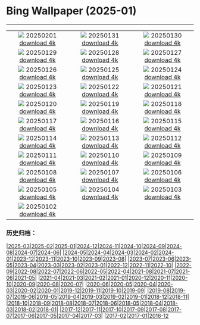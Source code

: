 # Bing Wallpaper (2025-01)
**************
| | | |
| :----: | :----: | :----: |
| ![](https://www.bing.com/th?id=OHR.PlainsZebra_ROW4908645936_1920x1080.jpg) 20250201 [download 4k](https://www.bing.com/th?id=OHR.PlainsZebra_ROW4908645936_UHD.jpg) | ![](https://www.bing.com/th?id=OHR.OrdesaSpain_ROW4837381586_1920x1080.jpg) 20250131 [download 4k](https://www.bing.com/th?id=OHR.OrdesaSpain_ROW4837381586_UHD.jpg) | ![](https://www.bing.com/th?id=OHR.PrioroWinter_ROW4745417070_1920x1080.jpg) 20250130 [download 4k](https://www.bing.com/th?id=OHR.PrioroWinter_ROW4745417070_UHD.jpg) |
| ![](https://www.bing.com/th?id=OHR.FlyingOwl_ROW4662526865_1920x1080.jpg) 20250129 [download 4k](https://www.bing.com/th?id=OHR.FlyingOwl_ROW4662526865_UHD.jpg) | ![](https://www.bing.com/th?id=OHR.CanyonSnow_ROW4589545580_1920x1080.jpg) 20250128 [download 4k](https://www.bing.com/th?id=OHR.CanyonSnow_ROW4589545580_UHD.jpg) | ![](https://www.bing.com/th?id=OHR.FrostedBeech_ROW4515394331_1920x1080.jpg) 20250127 [download 4k](https://www.bing.com/th?id=OHR.FrostedBeech_ROW4515394331_UHD.jpg) |
| ![](https://www.bing.com/th?id=OHR.PortoSunset_ROW4420815150_1920x1080.jpg) 20250126 [download 4k](https://www.bing.com/th?id=OHR.PortoSunset_ROW4420815150_UHD.jpg) | ![](https://www.bing.com/th?id=OHR.IcelandGeyser_ROW4318186607_1920x1080.jpg) 20250125 [download 4k](https://www.bing.com/th?id=OHR.IcelandGeyser_ROW4318186607_UHD.jpg) | ![](https://www.bing.com/th?id=OHR.DeerValley_ROW1914911028_1920x1080.jpg) 20250124 [download 4k](https://www.bing.com/th?id=OHR.DeerValley_ROW1914911028_UHD.jpg) |
| ![](https://www.bing.com/th?id=OHR.PetraMonastery_ROW1669102086_1920x1080.jpg) 20250123 [download 4k](https://www.bing.com/th?id=OHR.PetraMonastery_ROW1669102086_UHD.jpg) | ![](https://www.bing.com/th?id=OHR.DutchSquirrel_ROW1439673577_1920x1080.jpg) 20250122 [download 4k](https://www.bing.com/th?id=OHR.DutchSquirrel_ROW1439673577_UHD.jpg) | ![](https://www.bing.com/th?id=OHR.NapoliPizza_ROW8840504063_1920x1080.jpg) 20250121 [download 4k](https://www.bing.com/th?id=OHR.NapoliPizza_ROW8840504063_UHD.jpg) |
| ![](https://www.bing.com/th?id=OHR.NeptunesGrotto_ROW1184653075_1920x1080.jpg) 20250120 [download 4k](https://www.bing.com/th?id=OHR.NeptunesGrotto_ROW1184653075_UHD.jpg) | ![](https://www.bing.com/th?id=OHR.WhiteSandsNP_ROW0904238732_1920x1080.jpg) 20250119 [download 4k](https://www.bing.com/th?id=OHR.WhiteSandsNP_ROW0904238732_UHD.jpg) | ![](https://www.bing.com/th?id=OHR.PelicanPortrait_ROW0687533687_1920x1080.jpg) 20250118 [download 4k](https://www.bing.com/th?id=OHR.PelicanPortrait_ROW0687533687_UHD.jpg) |
| ![](https://www.bing.com/th?id=OHR.PinnaclesPeaks_ROW0453524201_1920x1080.jpg) 20250117 [download 4k](https://www.bing.com/th?id=OHR.PinnaclesPeaks_ROW0453524201_UHD.jpg) | ![](https://www.bing.com/th?id=OHR.PointeDiable_ROW0222638036_1920x1080.jpg) 20250116 [download 4k](https://www.bing.com/th?id=OHR.PointeDiable_ROW0222638036_UHD.jpg) | ![](https://www.bing.com/th?id=OHR.CadizSpain_ROW9720255243_1920x1080.jpg) 20250115 [download 4k](https://www.bing.com/th?id=OHR.CadizSpain_ROW9720255243_UHD.jpg) |
| ![](https://www.bing.com/th?id=OHR.CoastalWales_ROW9438791203_1920x1080.jpg) 20250114 [download 4k](https://www.bing.com/th?id=OHR.CoastalWales_ROW9438791203_UHD.jpg) | ![](https://www.bing.com/th?id=OHR.CrescentTail_ROW9178057435_1920x1080.jpg) 20250113 [download 4k](https://www.bing.com/th?id=OHR.CrescentTail_ROW9178057435_UHD.jpg) | ![](https://www.bing.com/th?id=OHR.MeknesMorocco_ROW7997051695_1920x1080.jpg) 20250112 [download 4k](https://www.bing.com/th?id=OHR.MeknesMorocco_ROW7997051695_UHD.jpg) |
| ![](https://www.bing.com/th?id=OHR.BubbleLake_ROW6430486602_1920x1080.jpg) 20250111 [download 4k](https://www.bing.com/th?id=OHR.BubbleLake_ROW6430486602_UHD.jpg) | ![](https://www.bing.com/th?id=OHR.NamibiaDunes_ROW6587653838_1920x1080.jpg) 20250110 [download 4k](https://www.bing.com/th?id=OHR.NamibiaDunes_ROW6587653838_UHD.jpg) | ![](https://www.bing.com/th?id=OHR.GreatWallStairs_ROW7047345200_1920x1080.jpg) 20250109 [download 4k](https://www.bing.com/th?id=OHR.GreatWallStairs_ROW7047345200_UHD.jpg) |
| ![](https://www.bing.com/th?id=OHR.BouldersNZ_ROW7357113464_1920x1080.jpg) 20250108 [download 4k](https://www.bing.com/th?id=OHR.BouldersNZ_ROW7357113464_UHD.jpg) | ![](https://www.bing.com/th?id=OHR.RavennaBasilica_ROW8665443158_1920x1080.jpg) 20250107 [download 4k](https://www.bing.com/th?id=OHR.RavennaBasilica_ROW8665443158_UHD.jpg) | ![](https://www.bing.com/th?id=OHR.PlumParakeet_ROW9086396762_1920x1080.jpg) 20250106 [download 4k](https://www.bing.com/th?id=OHR.PlumParakeet_ROW9086396762_UHD.jpg) |
| ![](https://www.bing.com/th?id=OHR.VietnamFalls_ROW0032978772_1920x1080.jpg) 20250105 [download 4k](https://www.bing.com/th?id=OHR.VietnamFalls_ROW0032978772_UHD.jpg) | ![](https://www.bing.com/th?id=OHR.TolkienOxford_ROW0329962791_1920x1080.jpg) 20250104 [download 4k](https://www.bing.com/th?id=OHR.TolkienOxford_ROW0329962791_UHD.jpg) | ![](https://www.bing.com/th?id=OHR.ArdezSwitzerland_ROW0603494655_1920x1080.jpg) 20250103 [download 4k](https://www.bing.com/th?id=OHR.ArdezSwitzerland_ROW0603494655_UHD.jpg) |
| ![](https://www.bing.com/th?id=OHR.PolarBearSwim_ROW0440567720_1920x1080.jpg) 20250102 [download 4k](https://www.bing.com/th?id=OHR.PolarBearSwim_ROW0440567720_UHD.jpg) |  |  |

### 历史归档：

|[2025-03](/2025-03/2025-03.md)|[2025-02](/2025-02/2025-02.md)|[2025-01](/2025-01/2025-01.md)|[2024-12](/2024-12/2024-12.md)|[2024-11](/2024-11/2024-11.md)|[2024-10](/2024-10/2024-10.md)|[2024-09](/2024-09/2024-09.md)|[2024-08](/2024-08/2024-08.md)|[2024-07](/2024-07/2024-07.md)|[2024-06](/2024-06/2024-06.md)|
|[2024-05](/2024-05/2024-05.md)|[2024-04](/2024-04/2024-04.md)|[2024-03](/2024-03/2024-03.md)|[2024-02](/2024-02/2024-02.md)|[2024-01](/2024-01/2024-01.md)|[2023-12](/2023-12/2023-12.md)|[2023-11](/2023-11/2023-11.md)|[2023-10](/2023-10/2023-10.md)|[2023-09](/2023-09/2023-09.md)|[2023-08](/2023-08/2023-08.md)|
|[2023-07](/2023-07/2023-07.md)|[2023-06](/2023-06/2023-06.md)|[2023-05](/2023-05/2023-05.md)|[2023-04](/2023-04/2023-04.md)|[2023-03](/2023-03/2023-03.md)|[2023-02](/2023-02/2023-02.md)|[2023-01](/2023-01/2023-01.md)|[2022-12](/2022-12/2022-12.md)|[2022-11](/2022-11/2022-11.md)|[2022-10](/2022-10/2022-10.md)|
|[2022-09](/2022-09/2022-09.md)|[2022-08](/2022-08/2022-08.md)|[2022-07](/2022-07/2022-07.md)|[2022-06](/2022-06/2022-06.md)|[2022-05](/2022-05/2022-05.md)|[2022-04](/2022-04/2022-04.md)|[2021-08](/2021-08/2021-08.md)|[2021-07](/2021-07/2021-07.md)|[2021-06](/2021-06/2021-06.md)|[2021-05](/2021-05/2021-05.md)|
|[2021-04](/2021-04/2021-04.md)|[2021-03](/2021-03/2021-03.md)|[2021-02](/2021-02/2021-02.md)|[2021-01](/2021-01/2021-01.md)|[2020-12](/2020-12/2020-12.md)|[2020-11](/2020-11/2020-11.md)|[2020-10](/2020-10/2020-10.md)|[2020-09](/2020-09/2020-09.md)|[2020-08](/2020-08/2020-08.md)|[2020-07](/2020-07/2020-07.md)|
|[2020-06](/2020-06/2020-06.md)|[2020-05](/2020-05/2020-05.md)|[2020-04](/2020-04/2020-04.md)|[2020-03](/2020-03/2020-03.md)|[2020-02](/2020-02/2020-02.md)|[2020-01](/2020-01/2020-01.md)|[2019-12](/2019-12/2019-12.md)|[2019-11](/2019-11/2019-11.md)|[2019-10](/2019-10/2019-10.md)|[2019-09](/2019-09/2019-09.md)|
|[2019-08](/2019-08/2019-08.md)|[2019-07](/2019-07/2019-07.md)|[2019-06](/2019-06/2019-06.md)|[2019-05](/2019-05/2019-05.md)|[2019-04](/2019-04/2019-04.md)|[2019-03](/2019-03/2019-03.md)|[2019-02](/2019-02/2019-02.md)|[2019-01](/2019-01/2019-01.md)|[2018-12](/2018-12/2018-12.md)|[2018-11](/2018-11/2018-11.md)|
|[2018-10](/2018-10/2018-10.md)|[2018-09](/2018-09/2018-09.md)|[2018-08](/2018-08/2018-08.md)|[2018-07](/2018-07/2018-07.md)|[2018-06](/2018-06/2018-06.md)|[2018-05](/2018-05/2018-05.md)|[2018-04](/2018-04/2018-04.md)|[2018-03](/2018-03/2018-03.md)|[2018-02](/2018-02/2018-02.md)|[2018-01](/2018-01/2018-01.md)|
|[2017-12](/2017-12/2017-12.md)|[2017-11](/2017-11/2017-11.md)|[2017-10](/2017-10/2017-10.md)|[2017-09](/2017-09/2017-09.md)|[2017-08](/2017-08/2017-08.md)|[2017-07](/2017-07/2017-07.md)|[2017-06](/2017-06/2017-06.md)|[2017-05](/2017-05/2017-05.md)|[2017-04](/2017-04/2017-04.md)|[2017-03](/2017-03/2017-03.md)|
|[2017-02](/2017-02/2017-02.md)|[2017-01](/2017-01/2017-01.md)|[2016-12](/2016-12/2016-12.md)